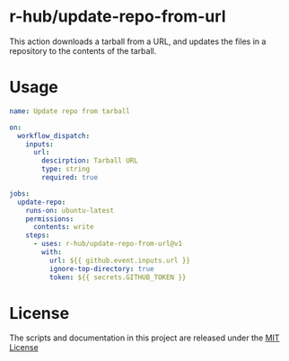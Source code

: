 # r-hub/update-repo-from-url

This action downloads a tarball from a URL, and updates the files in
a repository to the contents of the tarball.

# Usage

<!-- start usage -->
```yaml
name: Update repo from tarball

on:
  workflow_dispatch:
    inputs:
      url:
        descirption: Tarball URL
        type: string
        required: true

jobs:
  update-repo:
    runs-on: ubuntu-latest
    permissions:
      contents: write
    steps:
      - uses: r-hub/update-repo-from-url@v1
        with:
          url: ${{ github.event.inputs.url }}
          ignore-top-directory: true
          token: ${{ secrets.GITHUB_TOKEN }}
```
<!-- end usage -->

# License

The scripts and documentation in this project are released under the
[MIT License](LICENSE)
